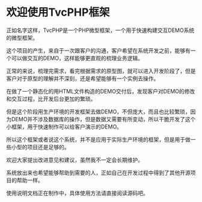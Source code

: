 # 欢迎使用TvcPHP框架

正如名字这样，TvcPHP是一个PHP微型框架，一个用于快速构建交互DEMO系统的微型框架。

这个项目的产生，来自于一次跟客户的沟通，客户希望在系统开发之前，能够有一个可以做交互的DEMO，这样能够更直观的梳理业务逻辑。

正常的来说，梳理完需求，看完根据需求的原型图，就可以进入开发阶段了，但是客户对于原型的理解并不深刻，还是希望能够有一个实例去操作。

在做了一个静态化的用HTML文件构造的DEMO交付后，发现客户对DEMO的修改和交互过程，比开发后台更加的繁琐。

但是这个阶段用生产环境的开发框架去做DEMO，不但庞大，而且也比较繁琐，因为DEMO并不涉及数据库的操作，但是数据又需要有所变动，所以干脆开发了这个小框架，用于快速制作可以给客户演示的DEMO。

所以这个框架或者说这个系统，并不是应用于实际生产环境的框架，但是用于做一些小型的项目还是足够的。

欢迎大家提出改进意见和建议，虽然我不一定会长期维护。

系统放出来也希望能够帮助到需要的人，正如自己在开发过程中得到了其他开源项目的帮助一样。

使用说明文档正在制作中，具体使用方法请直接阅读源码吧。